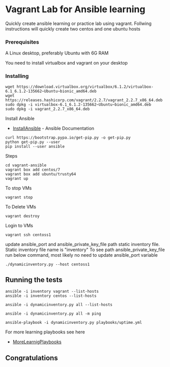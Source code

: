 # Vagrant Lab for Ansible learning

Quickly create ansible learning or practice lab using vagrant. 
Follwing instructions will quickly create two centos and one ubuntu hosts


### Prerequisites
A Linux desktop, preferably Ubuntu with 6G RAM

You need to install virtualbox and vagrant on your desktop


### Installing

```
wget https://download.virtualbox.org/virtualbox/6.1.2/virtualbox-6.1_6.1.2-135662~Ubuntu~bionic_amd64.deb
wget https://releases.hashicorp.com/vagrant/2.2.7/vagrant_2.2.7_x86_64.deb
sudo dpkg -i virtualbox-6.1_6.1.2-135662~Ubuntu~bionic_amd64.deb
sudo dpkg -i vagrant_2.2.7_x86_64.deb

```
Install Ansible

* [InstallAnsible](https://docs.ansible.com/ansible/latest/installation_guide/intro_installation.html) - Ansible Documentation


```
curl https://bootstrap.pypa.io/get-pip.py -o get-pip.py
python get-pip.py --user
pip install --user ansible

```

Steps

```
cd vagrant-ansible
vagrant box add centos/7
vagrant box add ubuntu/trusty64
vagrant up

```

To stop VMs
```
vagrant stop
```
To Delete VMs
```
vagrant destroy
```
Login to VMs

```
vagrant ssh centoss1
```
update ansible_port and ansible_private_key_file path static inventory file. Static inventory file name is "inventory"
To see path ansible_private_key_file run below command, most likely no need to update ansible_port variable

```
./dynamicinventory.py --host centoss1
```
## Running the tests

```
ansible -i inventory vagrant --list-hosts
ansible -i inventory centos --list-hosts

ansible -i dynamicinventory.py all --list-hosts

ansible -i dynamicinventory.py all -m ping

ansible-playbook -i dynamicinventory.py playbooks/uptime.yml
```
For more learning playbooks see here 

* [MoreLearnigPlaybooks](https://github.com/thakurmhn/content-ansible-playbooks/tree/master/Playbooks)

## Congratulations
